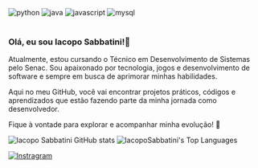 <div style="display: inline_block"><br/>
	<img align="center" alt="python" src="https://img.shields.io/badge/Python-3776AB?style=for-the-badge&logo=python&logoColor=white"/>
	<img align="center" alt="java" src="https://img.shields.io/badge/Java-ED8B00?style=for-the-badge&logo=openjdk&logoColor=white"/>
  	<img align="center" alt="javascript" src="https://img.shields.io/badge/JavaScript-F7DF1E?style=for-the-badge&logo=javascript&logoColor=black"/>
	<img align="center" alt="mysql" src="https://img.shields.io/badge/MySQL-005C84?style=for-the-badge&logo=mysql&logoColor=white"/>
</div><br/>


### Olá, eu sou Iacopo Sabbatini!👋

Atualmente, estou cursando o Técnico em Desenvolvimento de Sistemas pelo Senac. Sou apaixonado por tecnologia, jogos e desenvolvimento de software e sempre em busca de aprimorar minhas habilidades.

Aqui no meu GitHub, você vai encontrar projetos práticos, códigos e aprendizados que estão fazendo parte da minha jornada como desenvolvedor.

Fique à vontade para explorar e acompanhar minha evolução! 🚀

![Iacopo Sabbatini GitHub stats](https://github-readme-stats.vercel.app/api?username=IacopoSabbatini&show_icons=true&theme=radical)
<img src="https://github-readme-stats.vercel.app/api/top-langs/?username=IacopoSabbatini&theme=dracula&show_icons=true&hide_border=false&layout=compact" alt="IacopoSabbatini's Top Languages"> 

[![Instragram](https://img.shields.io/badge/Instagram-E4405F?style=for-the-badge&logo=instagram&logoColor=white)](https://www.instagram.com/iacopo_giovanni/)


